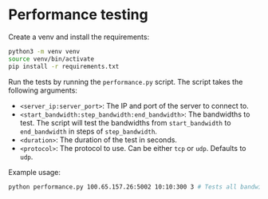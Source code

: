 # Performance testing

Create a venv and install the requirements:

```bash
python3 -m venv venv
source venv/bin/activate
pip install -r requirements.txt
```

Run the tests by running the `performance.py` script. The script takes the following arguments:
- `<server_ip:server_port>`: The IP and port of the server to connect to.
- `<start_bandwidth:step_bandwidth:end_bandwidth>`: The bandwidths to test. The script will test the bandwidths from `start_bandwidth` to `end_bandwidth` in steps of `step_bandwidth`.
- `<duration>`: The duration of the test in seconds.
- `<protocol>`: The protocol to use. Can be either `tcp` or `udp`. Defaults to `udp`.

Example usage:

```bash
python performance.py 100.65.157.26:5002 10:10:300 3 # Tests all bandwidths from 10 to 300 in steps of 10 for 3 seconds using the UDP protocol.
```